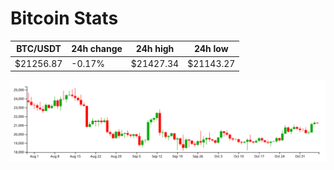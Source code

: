 # Bitcoin Stats

BTC/USDT|24h change|24h high|24h low|
|---|---|---|---|
|$21256.87|-0.17%|$21427.34|$21143.27|

<img src="./chart.svg">
